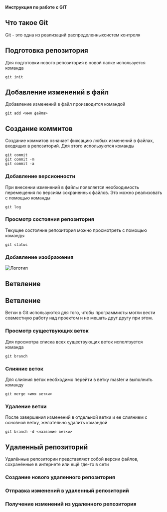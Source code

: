 **Инструкция по работе с GIT**

## Что такое Git
Git - это одна из реализаций распределенныхсистем контроля
## Подготовка репозитория
Для подготовки нового репозитория в новой папке используется команда 

    git init

## Добавление изменений в файл

Добавление изменений в файл производится командой

    git add <имя файла>

## Создание коммитов

Создание коммитов означает фиксацию любых изменений в файлах, входящих в репозиторий. Для этого используются команды

    git commit
    git commit -m
    git commit -a

### Добавление версионности

При внесении изменений в файлы появляется необходимость перемещения по версиям сохраненных файлов. Это можно реализовать с помощью команды

    git log

### Просмотр состояния репозитория

Текущее состояние репозитория можно просмотреть с помощью команды
    
    git status

### Добавление изображения

![Логотип](1_l9IZ_LeUCP_vwxjDKI2Xgw.jpeg)

## Ветвление

## Ветвление

Ветки в Git используются для того, чтобы программисты могли вести совместную работу над проектом и не мешать друг другу при этом.

### Просмотр существующих веток

Для просмотра списка всех существующих веток исполтзуется команда 

    git branch

### Слияние веток

Для слияния веток необходимо перейти в ветку master и выполнить команду

    git merge <имя ветки>

### Удаление ветки

После завершения изменений в отдельной ветки и ее слиянием с основной ветку, желательно удалить командой

    git branch -d <название ветки>

## Удаленный репозиторий

Удалённые репозитории представляют собой версии файлов, сохранённые в интернете или ещё где-то в сети

### Создание нового удаленного репозитория

### Отправка изменений в удаленный репозиторий

### Получение изменений из удаленного репозитория